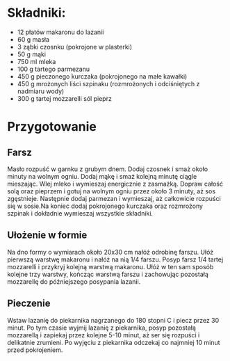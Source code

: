 # Składniki:
 - 12 płatów makaronu do lazanii
 - 60 g masła
 - 3 ząbki czosnku (pokrojone w plasterki) 
 - 50 g mąki
 - 750 ml mleka
 - 100 g tartego parmezanu
 - 450 g pieczonego kurczaka (pokrojonego na małe kawałki)
 - 450 g mrożonych liści szpinaku (rozmrożonych i odciśniętych z nadmiaru wody)
 - 300 g tartej mozzarelli sól pieprz
# Przygotowanie
## Farsz
Masło rozpuść w garnku z grubym dnem. Dodaj czosnek i smaż około minuty na wolnym ogniu. Dodaj mąkę i smaż kolejną minutę ciągle mieszając. Wlej mleko i wymieszaj energicznie z zasmażką. Dopraw całość solą oraz pieprzem i gotuj na wolnym ogniu przez około 3 minuty, aż sos zgęstnieje. Następnie dodaj parmezan i wymieszaj, aż całkowicie rozpuści się w sosie.Na koniec dodaj pokrojonego kurczaka oraz rozmrożony szpinak i dokładnie wymieszaj wszystkie składniki.
## Ułożenie w formie
Na dno formy o wymiarach około 20x30 cm nałóż odrobinę farszu. Ułóż pierwszą warstwę makaronu i nałóż na nią 1/4 farszu. Posyp farsz 1/4 tartej mozzarelli i przykryj kolejną warstwą makaronu. Ułóż w ten sam sposób kolejne trzy warstwy, kończąc warstwą farszu i zachowując pozostałą mozzarellę do późniejszego posypania lazanii.
## Pieczenie
Wstaw lazanię do piekarnika nagrzanego do 180 stopni C i piecz przez 30 minut. Po tym czasie wyjmij lazanię z piekarnika, posyp pozostałą mozzarellą i zapiekaj przez kolejne 5-10 minut, aż ser się rozpuści i delikatnie zrumieni. Po wyjęciu z piekarnika odczekaj co najmniej 10 minut przed pokrojeniem.